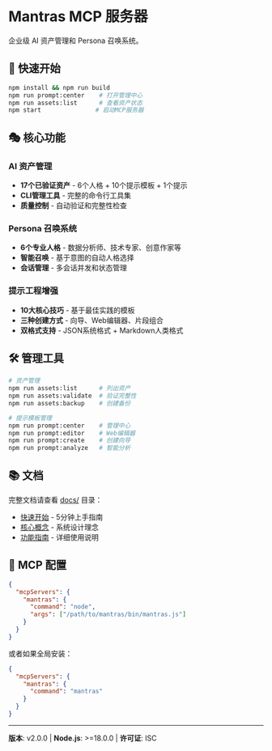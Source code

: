 # Mantras MCP 服务器

企业级 AI 资产管理和 Persona 召唤系统。

## 🚀 快速开始

```bash
npm install && npm run build
npm run prompt:center    # 打开管理中心
npm run assets:list      # 查看资产状态
npm start               # 启动MCP服务器
```

## 🎭 核心功能

### AI 资产管理
- **17个已验证资产** - 6个人格 + 10个提示模板 + 1个提示
- **CLI管理工具** - 完整的命令行工具集
- **质量控制** - 自动验证和完整性检查

### Persona 召唤系统
- **6个专业人格** - 数据分析师、技术专家、创意作家等
- **智能召唤** - 基于意图的自动人格选择
- **会话管理** - 多会话并发和状态管理

### 提示工程增强
- **10大核心技巧** - 基于最佳实践的模板
- **三种创建方式** - 向导、Web编辑器、片段组合
- **双格式支持** - JSON系统格式 + Markdown人类格式

## 🛠️ 管理工具

```bash
# 资产管理
npm run assets:list      # 列出资产
npm run assets:validate  # 验证完整性
npm run assets:backup    # 创建备份

# 提示模板管理
npm run prompt:center    # 管理中心
npm run prompt:editor    # Web编辑器
npm run prompt:create    # 创建向导
npm run prompt:analyze   # 智能分析
```

## 📚 文档

完整文档请查看 [docs/](./docs/) 目录：
- [快速开始](./docs/getting-started.md) - 5分钟上手指南
- [核心概念](./docs/core-concepts.md) - 系统设计理念
- [功能指南](./docs/guides/) - 详细使用说明

## 🎯 MCP 配置

```json
{
  "mcpServers": {
    "mantras": {
      "command": "node",
      "args": ["/path/to/mantras/bin/mantras.js"]
    }
  }
}
```

或者如果全局安装：
```json
{
  "mcpServers": {
    "mantras": {
      "command": "mantras"
    }
  }
}
```

---

**版本**: v2.0.0 | **Node.js**: >=18.0.0 | **许可证**: ISC